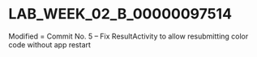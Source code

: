 ﻿# LAB_WEEK_02_B_00000097514
Modified = Commit No. 5 – Fix ResultActivity to allow resubmitting color code without app restart

